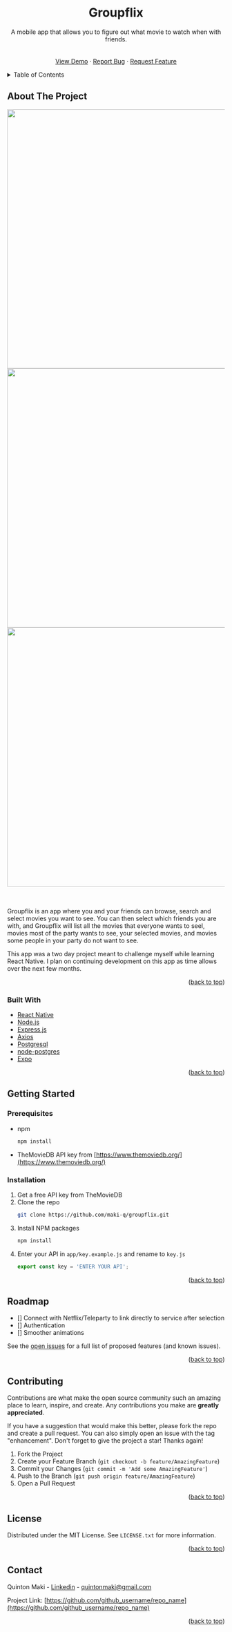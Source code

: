 <div align="center">
<h1 align="center">Groupflix</h3>

  <p align="center">
    A mobile app that allows you to figure out what movie to watch when with friends.
    <br />
    <br />
    <br />
    <a href="https://github.com/maki-q/groupflix">View Demo</a>
    ·
    <a href="https://github.com/maki-q/groupflix/issues">Report Bug</a>
    ·
    <a href="https://github.com/maki-q/groupflix/issues">Request Feature</a>
  </p>
</div>



<!-- TABLE OF CONTENTS -->
<details>
  <summary>Table of Contents</summary>
  <ol>
    <li>
      <a href="#about-the-project">About The Project</a>
      <ul>
        <li><a href="#built-with">Built With</a></li>
      </ul>
    </li>
    <li>
      <a href="#getting-started">Getting Started</a>
      <ul>
        <li><a href="#prerequisites">Prerequisites</a></li>
        <li><a href="#installation">Installation</a></li>
      </ul>
    </li>
    <li><a href="#roadmap">Roadmap</a></li>
    <li><a href="#contributing">Contributing</a></li>
    <li><a href="#license">License</a></li>
    <li><a href="#contact">Contact</a></li>
  </ol>
</details>



<!-- ABOUT THE PROJECT -->
## About The Project

<div align="center">
  <img height="600" src="https://user-images.githubusercontent.com/7294363/144779280-a6e25144-5263-41ce-bd7e-fe0d3011ad0f.png" />
  <img height="600" src="https://user-images.githubusercontent.com/7294363/144779296-31f35301-5725-420f-a02a-fa205bdf0ede.png" />
  <img height="600" src="https://user-images.githubusercontent.com/7294363/144780650-dce23469-cfea-41ff-bafc-a2b12d39607d.png" />
</div>

</br>
</br>

Groupflix is an app where you and your friends can browse, search and select movies you want to see. You can then select which friends you are with, and Groupflix will list all the movies that everyone wants to seel, movies most of the party wants to see, your selected movies, and movies some people in your party do not want to see.

This app was a two day project meant to challenge myself while learning React Native. I plan on continuing development on this app as time allows over the next few months.

<p align="right">(<a href="#top">back to top</a>)</p>

### Built With

* [React Native](https://reactnative.dev/)
* [Node.js](https://nodejs.org/en/)
* [Express.js](https://expressjs.com/)
* [Axios](https://www.axios.com/)
* [Postgresql](https://www.postgresql.org/)
* [node-postgres](https://node-postgres.com/)
* [Expo](https://expo.dev/)

<p align="right">(<a href="#top">back to top</a>)</p>



<!-- GETTING STARTED -->
## Getting Started

### Prerequisites
* npm
  ```sh
  npm install
  ```
* TheMovieDB API key from [https://www.themoviedb.org/](https://www.themoviedb.org/)

### Installation

1. Get a free API key from TheMovieDB
2. Clone the repo
   ```sh
   git clone https://github.com/maki-q/groupflix.git
   ```
3. Install NPM packages
   ```sh
   npm install
   ```
4. Enter your API in `app/key.example.js` and rename to `key.js`
   ```js
   export const key = 'ENTER YOUR API';
   ```

<p align="right">(<a href="#top">back to top</a>)</p>

<!-- ROADMAP -->
## Roadmap

- [] Connect with Netflix/Teleparty to link directly to service after selection
- [] Authentication
- [] Smoother animations

See the [open issues](https://github.com/maki-q/groupflix/issues) for a full list of proposed features (and known issues).

<p align="right">(<a href="#top">back to top</a>)</p>



<!-- CONTRIBUTING -->
## Contributing

Contributions are what make the open source community such an amazing place to learn, inspire, and create. Any contributions you make are **greatly appreciated**.

If you have a suggestion that would make this better, please fork the repo and create a pull request. You can also simply open an issue with the tag "enhancement".
Don't forget to give the project a star! Thanks again!

1. Fork the Project
2. Create your Feature Branch (`git checkout -b feature/AmazingFeature`)
3. Commit your Changes (`git commit -m 'Add some AmazingFeature'`)
4. Push to the Branch (`git push origin feature/AmazingFeature`)
5. Open a Pull Request

<p align="right">(<a href="#top">back to top</a>)</p>



<!-- LICENSE -->
## License

Distributed under the MIT License. See `LICENSE.txt` for more information.

<p align="right">(<a href="#top">back to top</a>)</p>



<!-- CONTACT -->
## Contact

Quinton Maki - [Linkedin](https://www.linkedin.com/in/quinton-m-794b0020b/) - quintonmaki@gmail.com

Project Link: [https://github.com/github_username/repo_name](https://github.com/github_username/repo_name)

<p align="right">(<a href="#top">back to top</a>)</p>
